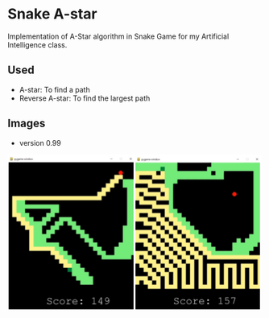 # Snake A-star
Implementation of A-Star algorithm in Snake Game for my Artificial Intelligence class.

## Used
- A-star: To find a path
- Reverse A-star: To find the largest path

## Images
- version 0.99

![game](img/001.png)
